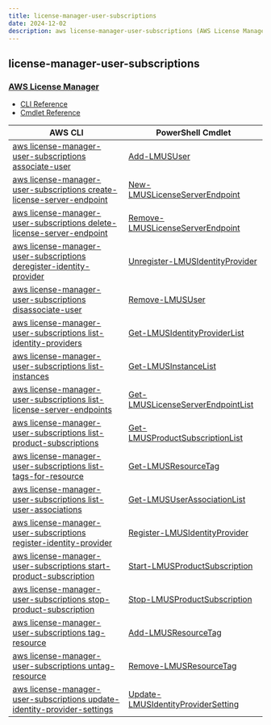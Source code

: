 ```yaml
---
title: license-manager-user-subscriptions
date: 2024-12-02
description: aws license-manager-user-subscriptions (AWS License Manager) command/cmdlet list.
---
```


## license-manager-user-subscriptions

### [AWS License Manager](https://aws.amazon.com/license-manager/)

* [CLI Reference](https://awscli.amazonaws.com/v2/documentation/api/latest/reference/license-manager-user-subscriptions/index.html)
* [Cmdlet Reference](https://docs.aws.amazon.com/powershell/latest/reference/items/LicenseManagerUserSubscriptions_cmdlets.html)

|AWS CLI|PowerShell Cmdlet|
|----|----|
|[aws license-manager-user-subscriptions associate-user](https://awscli.amazonaws.com/v2/documentation/api/latest/reference/license-manager-user-subscriptions/associate-user.html)|[Add-LMUSUser](https://docs.aws.amazon.com/powershell/latest/reference/items/Add-LMUSUser.html)|
|[aws license-manager-user-subscriptions create-license-server-endpoint](https://awscli.amazonaws.com/v2/documentation/api/latest/reference/license-manager-user-subscriptions/create-license-server-endpoint.html)|[New-LMUSLicenseServerEndpoint](https://docs.aws.amazon.com/powershell/latest/reference/items/New-LMUSLicenseServerEndpoint.html)|
|[aws license-manager-user-subscriptions delete-license-server-endpoint](https://awscli.amazonaws.com/v2/documentation/api/latest/reference/license-manager-user-subscriptions/delete-license-server-endpoint.html)|[Remove-LMUSLicenseServerEndpoint](https://docs.aws.amazon.com/powershell/latest/reference/items/Remove-LMUSLicenseServerEndpoint.html)|
|[aws license-manager-user-subscriptions deregister-identity-provider](https://awscli.amazonaws.com/v2/documentation/api/latest/reference/license-manager-user-subscriptions/deregister-identity-provider.html)|[Unregister-LMUSIdentityProvider](https://docs.aws.amazon.com/powershell/latest/reference/items/Unregister-LMUSIdentityProvider.html)|
|[aws license-manager-user-subscriptions disassociate-user](https://awscli.amazonaws.com/v2/documentation/api/latest/reference/license-manager-user-subscriptions/disassociate-user.html)|[Remove-LMUSUser](https://docs.aws.amazon.com/powershell/latest/reference/items/Remove-LMUSUser.html)|
|[aws license-manager-user-subscriptions list-identity-providers](https://awscli.amazonaws.com/v2/documentation/api/latest/reference/license-manager-user-subscriptions/list-identity-providers.html)|[Get-LMUSIdentityProviderList](https://docs.aws.amazon.com/powershell/latest/reference/items/Get-LMUSIdentityProviderList.html)|
|[aws license-manager-user-subscriptions list-instances](https://awscli.amazonaws.com/v2/documentation/api/latest/reference/license-manager-user-subscriptions/list-instances.html)|[Get-LMUSInstanceList](https://docs.aws.amazon.com/powershell/latest/reference/items/Get-LMUSInstanceList.html)|
|[aws license-manager-user-subscriptions list-license-server-endpoints](https://awscli.amazonaws.com/v2/documentation/api/latest/reference/license-manager-user-subscriptions/list-license-server-endpoints.html)|[Get-LMUSLicenseServerEndpointList](https://docs.aws.amazon.com/powershell/latest/reference/items/Get-LMUSLicenseServerEndpointList.html)|
|[aws license-manager-user-subscriptions list-product-subscriptions](https://awscli.amazonaws.com/v2/documentation/api/latest/reference/license-manager-user-subscriptions/list-product-subscriptions.html)|[Get-LMUSProductSubscriptionList](https://docs.aws.amazon.com/powershell/latest/reference/items/Get-LMUSProductSubscriptionList.html)|
|[aws license-manager-user-subscriptions list-tags-for-resource](https://awscli.amazonaws.com/v2/documentation/api/latest/reference/license-manager-user-subscriptions/list-tags-for-resource.html)|[Get-LMUSResourceTag](https://docs.aws.amazon.com/powershell/latest/reference/items/Get-LMUSResourceTag.html)|
|[aws license-manager-user-subscriptions list-user-associations](https://awscli.amazonaws.com/v2/documentation/api/latest/reference/license-manager-user-subscriptions/list-user-associations.html)|[Get-LMUSUserAssociationList](https://docs.aws.amazon.com/powershell/latest/reference/items/Get-LMUSUserAssociationList.html)|
|[aws license-manager-user-subscriptions register-identity-provider](https://awscli.amazonaws.com/v2/documentation/api/latest/reference/license-manager-user-subscriptions/register-identity-provider.html)|[Register-LMUSIdentityProvider](https://docs.aws.amazon.com/powershell/latest/reference/items/Register-LMUSIdentityProvider.html)|
|[aws license-manager-user-subscriptions start-product-subscription](https://awscli.amazonaws.com/v2/documentation/api/latest/reference/license-manager-user-subscriptions/start-product-subscription.html)|[Start-LMUSProductSubscription](https://docs.aws.amazon.com/powershell/latest/reference/items/Start-LMUSProductSubscription.html)|
|[aws license-manager-user-subscriptions stop-product-subscription](https://awscli.amazonaws.com/v2/documentation/api/latest/reference/license-manager-user-subscriptions/stop-product-subscription.html)|[Stop-LMUSProductSubscription](https://docs.aws.amazon.com/powershell/latest/reference/items/Stop-LMUSProductSubscription.html)|
|[aws license-manager-user-subscriptions tag-resource](https://awscli.amazonaws.com/v2/documentation/api/latest/reference/license-manager-user-subscriptions/tag-resource.html)|[Add-LMUSResourceTag](https://docs.aws.amazon.com/powershell/latest/reference/items/Add-LMUSResourceTag.html)|
|[aws license-manager-user-subscriptions untag-resource](https://awscli.amazonaws.com/v2/documentation/api/latest/reference/license-manager-user-subscriptions/untag-resource.html)|[Remove-LMUSResourceTag](https://docs.aws.amazon.com/powershell/latest/reference/items/Remove-LMUSResourceTag.html)|
|[aws license-manager-user-subscriptions update-identity-provider-settings](https://awscli.amazonaws.com/v2/documentation/api/latest/reference/license-manager-user-subscriptions/update-identity-provider-settings.html)|[Update-LMUSIdentityProviderSetting](https://docs.aws.amazon.com/powershell/latest/reference/items/Update-LMUSIdentityProviderSetting.html)|

